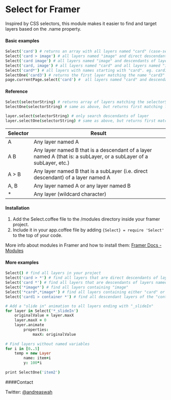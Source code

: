 # Select for Framer

Inspired by CSS selectors, this module makes it easier to find and target layers based on the .name property.

#### Basic examples
```coffeescript
Select('card') # returns an array with all layers named "card" (case-sensitive)
Select('card > image') # all layers named "image" and direct descendants of layers named "card"
Select('card image') # all layers named "image" and descendants of layers named "card"
Select('card, image') # all layers named "card" and all layers named "image"
Select('card*') # all layers with names starting with "card". eg. card1,card2,card3 etc.
SelectOne('card3') # returns the first layer matching the name "card3"
page.currentPage.select('card') #  all layers named "card" and descendants of the current page
```
#### Reference
```coffeescript
Select(selectorString) # returns array of layers matching the selectorString
SelectOne(selectorString) # same as above, but returns first matching layer

layer.select(selectorString) # only search descendants of layer
layer.selectOne(selectorString) # same as above, but returns first matching layer
```

| Selector      |  Result |
| ------------- | ------------- |
| A    | Any layer named A |
| A B    | Any layer named B that is a descendant of a layer named A (that is: a subLayer, or a subLayer of a subLayer, etc.)  |
| A > B  | Any layer named B that is a subLayer (i.e. direct descendant) of a layer named A  |
| A, B  | Any layer named A or any layer named B |
| *  | Any layer (wildcard character) |

#### Installation

1. Add the Select.coffee file to the /modules directory inside your framer project.
2. Include it in your app.coffee file by adding ```{Select} = require 'Select'``` to the top of your code.

More info about modules in Framer and how to install them: [Framer Docs - Modules](http://framerjs.com/docs/#modules.modules)

#### More examples
```coffeescript
Select() # find all layers in your project
Select('card > *') # find all layers that are direct descendants of layers named "card"
Select('card *') # find all layers that are descendants of layers named "card"
Select('*image*') # find all layers containing "image"
Select('*card*,*image*') # find all layers containing either "card" or "image"
Select('card1 > container *') # find all descendant layers of the "container" inside "card1"

# Add a "slide in" animation to all layers ending with "_slideIn"
for layer in Select('*_slideIn')
    originalValue = layer.maxX
    layer.maxX = 0
    layer.animate
        properties:
            maxX: originalValue
            
# Find layers without named variables
for i in [0..5]
    temp = new Layer
        name: item+i
        y: 100*i
        
print SelectOne('item2')
```

####Contact

Twitter: [@andreaswah](http://twitter.com/andreaswah)
